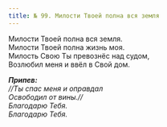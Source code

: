 ```yaml
---
title: № 99. Милости Твоей полна вся земля
---
```


Милости Твоей полна вся земля.  
Милости Твоей полна жизнь моя.  
Милость Свою Ты превознёс над судом,  
Возлюбил меня и ввёл в Свой дом.

*__Припев:__  
//Ты спас меня и оправдал  
Освободил от вины.//  
Благодарю Тебя.  
Благодарю Тебя.*
